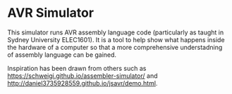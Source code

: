 # AVR Simulator

This simulator runs AVR assembly language code (particularly as taught in Sydney University ELEC1601). It is a tool to help show what happens inside the hardware of a computer so that a more comprehensive understadning of assembly language can be gained.


Inspiration has been drawn from others such as https://schweigi.github.io/assembler-simulator/ and http://daniel3735928559.github.io/jsavr/demo.html.
